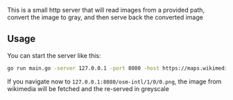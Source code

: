 This is a small http server that will read images from a provided path, convert
the image to gray, and then serve back the converted image

Usage
-----

You can start the server like this:

```sh
go run main.go -server 127.0.0.1 -port 8080 -host https://maps.wikimedia.org
```

If you navigate now to `127.0.0.1:8080/osm-intl/1/0/0.png`, the image from
wikimedia will be fetched and the re-served in greyscale
